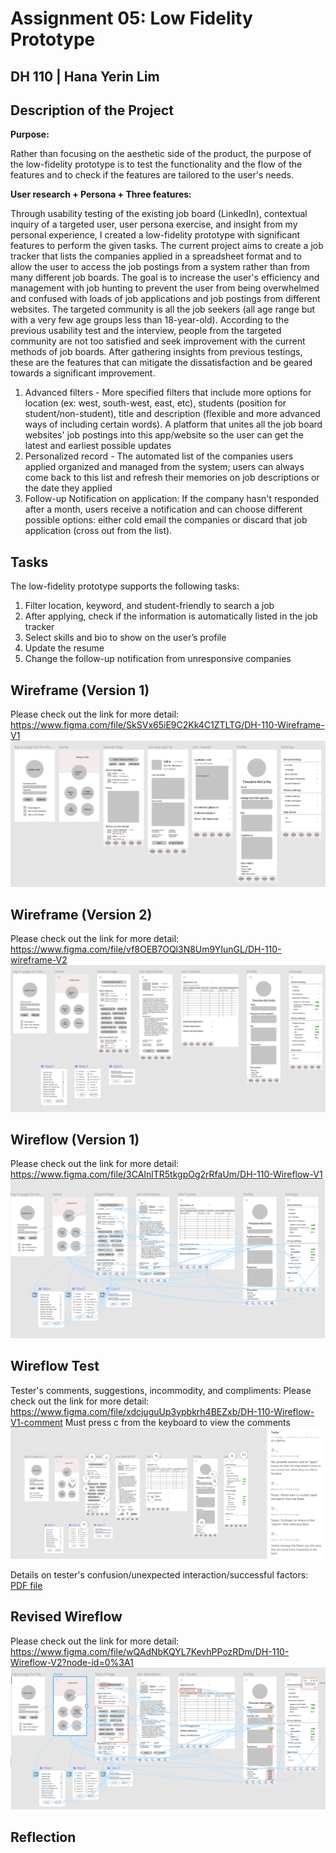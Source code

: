 # Assignment 05: Low Fidelity Prototype
## DH 110 | Hana Yerin Lim 

## Description of the Project 
**Purpose:**

Rather than focusing on the aesthetic side of the product, the purpose of the low-fidelity prototype is to test the functionality and the flow of the features and to check if the features are tailored to the user's needs. 

**User research + Persona + Three features:**

Through usability testing of the existing job board (LinkedIn), contextual inquiry of a targeted user, user persona exercise, and insight from my personal experience, I created a low-fidelity prototype with significant features to perform the given tasks.
The current project aims to create a job tracker that lists the companies applied in a spreadsheet format and to allow the user to access the job postings from a system rather than from many different job boards. The goal is to increase the user's efficiency and management with job hunting to prevent the user from being overwhelmed and confused with loads of job applications and job postings from different websites. The targeted community is all the job seekers (all age range but with a very few age groups less than 18-year-old). According to the previous usability test and the interview, people from the targeted community are not too satisfied and seek improvement with the current methods of job boards. After gathering insights from previous testings, these are the features that can mitigate the dissatisfaction and be geared towards a significant improvement. 

1. Advanced filters - More specified filters that include more options for location (ex: west, south-west, east, etc), students (position for student/non-student), title and description (flexible and more advanced ways of including certain words). A platform that unites all the job board websites' job postings into this app/website so the user can get the latest and earliest possible updates
2. Personalized record - The automated list of the companies users applied organized and managed from the system; users can always come back to this list and refresh their memories on job descriptions or the date they applied
3. Follow-up Notification on application: If the company hasn't responded after a month, users receive a notification and can choose different possible options: either cold email the companies or discard that job application (cross out from the list).

## Tasks
The low-fidelity prototype supports the following tasks:
1. Filter location, keyword, and student-friendly to search a job
2. After applying, check if the information is automatically listed in the job tracker
3. Select skills and bio to show on the user’s profile
4. Update the resume
5. Change the follow-up notification from unresponsive companies

## Wireframe (Version 1) 
Please check out the link for more detail: https://www.figma.com/file/SkSVx65iE9C2Kk4C1ZTLTG/DH-110-Wireframe-V1
![sc](wireframe_v1.PNG)

## Wireframe (Version 2) 
Please check out the link for more detail: https://www.figma.com/file/vf8OEB7OQl3N8Um9YIunGL/DH-110-wireframe-V2
![sc](wireframe_v2.PNG)

## Wireflow (Version 1) 
Please check out the link for more detail: https://www.figma.com/file/3CAInlTR5tkgpOg2rRfaUm/DH-110-Wireflow-V1
![sc](WF_V1.PNG)

## Wireflow Test
Tester's comments, suggestions, incommodity, and compliments:
Please check out the link for more detail: https://www.figma.com/file/xdcjuguUp3ypbkrh4BEZxb/DH-110-Wireflow-V1-comment
Must press c from the keyboard to view the comments 
![sc](WF_comment.PNG)

Details on tester's confusion/unexpected interaction/successful factors: [PDF file](Wireflow_Test_walk-through.pdf)

## Revised Wireflow 
Please check out the link for more detail: https://www.figma.com/file/wQAdNbKQYL7KevhPPozRDm/DH-110-Wireflow-V2?node-id=0%3A1
![sc](WF_revised.PNG)

## Reflection


